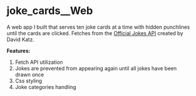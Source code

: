# joke_cards__Web

A web app I built that serves ten joke cards at a time with hidden punchlines until the cards are clicked. 
Fetches from the [Official Jokes API](https://github.com/15Dkatz/official_joke_api) created by David Katz.

**Features:**
  1. Fetch API utilization
  1. Jokes are prevented from appearing again until all jokes have been drawn once
  1. Css styling
  1. Joke categories handling
